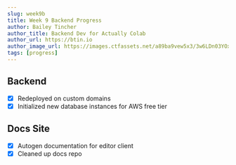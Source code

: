```yaml
---
slug: week9b
title: Week 9 Backend Progress
author: Bailey Tincher
author_title: Backend Dev for Actually Colab
author_url: https://btin.io
author_image_url: https://images.ctfassets.net/a89ba9vew5x3/3w6LDn03YOx8Ymsc2ccr55/c1c283b1bdbfa36f1dfee84e7d29b255/-2884675493317768856.jpg?w=450&fl=progressive&q=100
tags: [progress]
---
```


## Backend

- [x] Redeployed on custom domains
- [x] Initialized new database instances for AWS free tier

## Docs Site

- [x] Autogen documentation for editor client
- [x] Cleaned up docs repo
